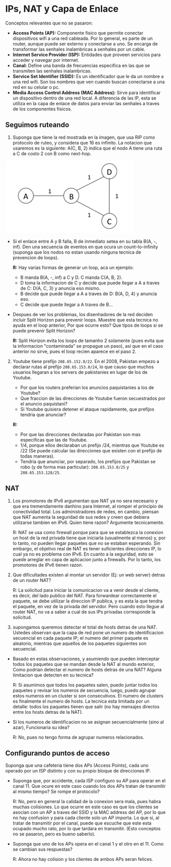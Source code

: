 # IPs, NAT y Capa de Enlace

Conceptos relevantes que no se pasaron:

- **Access Points (AP):** Componente fisico que permite conectar dispositivos wifi a una red cableada. Por lo general, es parte de un router, aunque puede ser externo y conectarse a uno. Se encarga de transformar las senhales inalambricas a senhales por un cable.
- **Internet Service Provider (ISP):** Entidades que proveen servicios para acceder y navegar por internet.
- **Canal:** Define una banda de frecuencias especifica en las que se transmiten las senhales inalambricas.
- **Service Set Identifier (SSID):** Es un identificador que le da un nombre a una red wifi. Son los nombres que ven cuando buscan conectarse a una red en su celular o pc.
- **Media Access Control Address (MAC Address):** Sirve para identificar un dispositivo dentro de una red local. A diferencia de las IP, esta se utiliza en la capa de enlace de datos para enviar las senhales a traves de los componentes fisicos.

## Seguimos ruteando

1. Suponga que tiene la red mostrada en la imagen, que usa RIP como protocolo de ruteo, y considera que 16 es infinito. La notacion que usaremos es la siguiente: A(C, B, 2) indica que el nodo A tiene una ruta a C de costo 2 con B como next-hop.

![Network](imgs/networkSplit.png)

- Si el enlace entre A y B falla, B de inmediato setea en su tabla B(A, -, inf). Den una secuencia de eventos en que ocura un count-to-infinity (suponga que los nodos no estan usando ninguna tecnica de prevencion de loops).

    **R:** Hay varias formas de generar un loop, aca un ejemplo:

  - B manda B(A, -, inf) a C y D. C manda C(A, B, 2).
  - D toma la informacion de C y decide que puede llegar a A a traves de C: D(A, C, 3) y anuncia eso mismo.
  - B decide que puede llegar a A a traves de D: B(A, D, 4) y anuncia eso.
  - C decide que puede llegar a A traves de B...

- Despues de ver los problemas, los disenhadores de la red deciden incluir Split Horizon para prevenir loops. Muestre que esta tecnica no ayuda en el loop anterior, Por que ocurre esto? Que tipos de loops si se puede prevenir Split Horizon?

    **R:** Split Horizon evita los loops de tamanho 2 solamente (pues evita que la informacion "contaminada" se propague un paso), asi que en el caso anterior no sirve, pues el loop recien aparece en el paso 2.

2. Youtube tiene prefijo `208.65.152.0/22`. En el 2008, Pakistan empezo a declarar rutas al prefijo `208.65.153.0/24`, lo que causo que muchos usuarios llegaran a los servers de pakistanies en lugar de los de Youtube.

    - Por que los routers preferian los anuncios paquistanies a los de Youtube?
    - Que fraccion de las direcciones de Youtube fueron secuestrados por el anuncio paquistani?
    - Si Youtube quisiera detener el ataque rapidamente, que prefijos tendria que anunciar?

    **R:**

    - Por que las direcciones declaradas por Pakistan son mas especificas que las de Youtube.
    - 1/4, porque ellos declaraban un prefijo /24, mientras que Youtube es /22 (Se puede calcular las direcciones que existen con el prefijo de todas maneras).
    - Tendria que anunciar, por separado, los prefijos que Pakistan se robo (y de forma mas particular): `208.65.153.0/25` y `208.65.153.128/25`.

## NAT

1. Los promotores de IPv6 argumentan que NAT ya no sera necesario y que era tremendamente danhino para Internet, al romper el principio de conectividad total. Los administradores de redes, en cambio, piensan que NAT aumenta la seguridad de sus redes y creen que debiera utilizarse tambien en IPv6. Quien tiene razon? Argumente tecnicamente.

    R: NAT se usa como firewall porque para que se establezca la conexion un host de la red privada tiene que iniciarla (usualmente al menos) y, por lo tanto, no pueden llegar paquetes que no se estaban esperando. Sin embargo, el objetivo real de NAT es tener suficientes direcciones IP, lo cual ya no es problema con IPv6. En cuanto a la seguridad, esto se puede arreglar en capa de aplicacion junto a firewalls. Por lo tanto, los promotores de IPv6 tienen razon.

2. Que dificultades existen al montar un servidor (Ej: un web server) detras de un router NAT?

    R: La solicitud para iniciar la comunicacion va a venir desde el cliente, es decir, del lado publico del NAT. Para forwardear correctamente el paquete, se debe utilizar la direccion IP publica, y es esta la que tendra el paquete, en vez de la privada del servidor. Pero cuando esto llegue al router NAT, no va a saber a cual de sus IPs privadas corresponde la solicitud.

3. supongamos queremos detectar el total de hosts detras de una NAT. Ustedes observan que la capa de red pone un numero de identificacion secuencial en cada paquete IP; el numero del primer paquete es aleatorio, mientras que aquellos de los paquetes siguientes son secuencial.

- Basado en estas observaciones, y asumiendo que pueden interceptar todos los paquetes que se mandan desde la NAT al mundo exterior, Como podrian detectar el numero de hosts detras de una NAT? Alguna limitacion que detecten en su tecnica?

    R: Si asumimos que todos los paquetes salen, puedo juntar todos los paquetes y revisar los numeros de secuencia, luego, puedo agrupar estos numeros en un cluster si son consecutivos. El numero de clusters es finalmente el numero de hosts. La tecnica esta limitada por un detalle: todos los paquetes tienen que salir (no hay mensajes directos entre los hosts detras de la NAT).

- Si los numeros de identificacion no se asignan secuencialmente (sino al azar), Funcionaria su idea?

    R: No, pues no tengo forma de agrupar numeros relacionados.

## Configurando puntos de acceso

Suponga que una cafeteria tiene dos APs (Access Points), cada uno operado por un ISP distinto y con su propio bloque de direcciones IP.

- Suponga que, por accidente, cada ISP configuro su AP para operar en el canal 11. Que ocure en este caso cuando los dos APs tratan de transmitir al mismo tiempo? Se rompe el protocolo?

    R: No, pero en general la calidad de la conexion sera mala, pues habra muchas colisiones. Lo que ocurre en este caso es que los clientes se asocian con un AP a traves del SSID y la MAC address del AP, por lo que no hay confusion y para cada cliente solo un AP importa. Lo que si, al tratar de transmitir por el canal, puede que escuche que este esta ocupado mucho rato, por lo que tardara en transmitir. (Esto conceptos no se pasaron, pero es bueno saberlo).

- Suponga que uno de los APs opera en el canal 1 y el otro en el 11. Como se cambian sus respuestas?

    R: Ahora no hay colision y los clientes de ambos APs seran felices.
